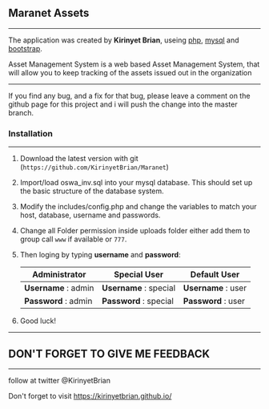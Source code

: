 ## Maranet Assets


- - - -

The application was  created by **Kirinyet Brian**, useing [php](http:php.net), [mysql](https://www.mysql.com) and [bootstrap](http://getbootstrap.com). 


 Asset Management System is a web based Asset Management  System, that will allow you to keep tracking of the assets issued out in the organization 
****

If you find any bug, and a fix for that bug, please leave a comment on the github page for this project and i will push the change into the master branch.


### Installation
****


1. Download the latest version with git (`https://github.com/KirinyetBrian/Maranet`)

2. Import/load oswa_inv.sql into your mysql database. This should set up the basic structure of the database system.

3. Modify the includes/config.php and change the variables to match your host, database, username and passwords.

4. Change all Folder permission inside uploads folder either add them to group call `www` if available or `777`.

5. Then loging by typing **username** and **password**:


   Administrator        | Special User           | Default User
   ---------------------| -----------------------| -------------------
   **Username** : admin | **Username** : special | **Username** : user
   **Password** : admin | **Password** : special | **Password** : user

6. Good luck!  

- - - -

## DON'T FORGET TO GIVE ME FEEDBACK

- - - -

follow at twitter @KirinyetBrian 

Don't forget to visit https://kirinyetbrian.github.io/
